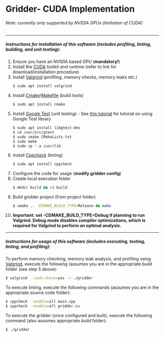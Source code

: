  
# Gridder- CUDA Implementation
###### Note: currently only supported by NVIDIA GPUs (limitation of CUDA)
---
##### Instructions for installation of this software (includes profiling, linting, building, and unit testing):
1. Ensure you have an NVIDIA based GPU (**mandatory!**)
2. Install the [CUDA](https://developer.nvidia.com/cuda-downloads) toolkit and runtime (refer to link for download/installation procedure)
3. Install [Valgrind](http://valgrind.org/) (profiling, memory checks, memory leaks etc.)
   ```bash
   $ sudo apt install valgrind
   ```
4. Install [Cmake](https://cmake.org/)/[Makefile](https://www.gnu.org/software/make/) (build tools)
   ```bash
   $ sudo apt install cmake
   ```
5. Install [Google Test](https://github.com/google/googletest) (unit testing) - See [this tutorial](https://www.eriksmistad.no/getting-started-with-google-test-on-ubuntu/) for tutorial on using Google Test library
   ```bash
   $ sudo apt install libgtest-dev
   $ cd /usr/src/gtest
   $ sudo cmake CMakeLists.txt
   $ sudo make
   $ sudo cp *.a /usr/lib
   ```
6. Install [Cppcheck](http://cppcheck.sourceforge.net/) (linting)
   ```bash
   $ sudo apt install cppcheck
   ```
7. Configure the code for usage (**modify gridder config**)
8. Create local execution folder
    ```bash
   $ mkdir build && cd build
   ```
9. Build gridder project (from project folder)
   ```bash
   $ cmake .. -DCMAKE_BUILD_TYPE=Release && make
   ```
10. **Important: set -CDMAKE_BUILD_TYPE=Debug if planning to run Valgrind. Debug mode disables compiler optimizations, which is required for Valgrind to perform an optimal analysis.**
---
##### Instructions for usage of this software (includes executing, testing, linting, and profiling):
To perform memory checking, memory leak analysis, and profiling using [Valgrind](http://valgrind.org/docs/manual/quick-start.html), execute the following (assumes you are in the appropriate *build* folder (see step 5 above):
```bash
$ valgrind --leak-check=yes -v ./gridder
```
To execute linting, execute the following commands (assumes you are in the appropriate source code folder):
```bash
$ cppcheck --enable=all main.cpp
$ cppcheck --enable=all gridder.cu
```
To execute the gridder (once configured and built), execute the following command (also assumes appropriate *build* folder):
```bash
$ ./gridder
```